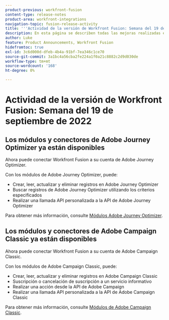 ```yaml
---
product-previous: workfront-fusion
content-type: release-notes
product-area: workfront-integrations
navigation-topic: fusion-release-activity
title: '''Actividad de la versión de Workfront Fusion: Semana del 19 de septiembre de 2022"'
description: En esta página se describen todas las mejoras realizadas en Adobe Workfront Fusion durante la semana del 19 de septiembre de 2022.
author: Luke
feature: Product Announcements, Workfront Fusion
hidefromtoc: true
exl-id: 3c6d000d-dfeb-4b4a-91bf-7ea346c1ce70
source-git-commit: 3a1bc4a56cba2fe224a1f0a21c8882c2d9d030de
workflow-type: tm+mt
source-wordcount: '168'
ht-degree: 0%

---
```


# Actividad de la versión de Workfront Fusion: Semana del 19 de septiembre de 2022

## Los módulos y conectores de Adobe Journey Optimizer ya están disponibles

Ahora puede conectar Workfront Fusion a su cuenta de Adobe Journey Optimizer.

Con los módulos de Adobe Journey Optimizer, puede:
* Crear, leer, actualizar y eliminar registros en Adobe Journey Optimizer
* Buscar registros de Adobe Journey Optimizer utilizando los criterios especificados
* Realizar una llamada API personalizada a la API de Adobe Journey Optimizer

Para obtener más información, consulte [Módulos Adobe Journey Optimizer](/help/quicksilver/workfront-fusion/apps-and-their-modules/adobe-journey-optimizer-modules.md).

## Los módulos y conectores de Adobe Campaign Classic ya están disponibles

Ahora puede conectar Workfront Fusion a su cuenta de Adobe Campaign Classic.

Con los módulos de Adobe Campaign Classic, puede:
* Crear, leer, actualizar y eliminar registros en Adobe Campaign Classic
* Suscripción o cancelación de suscripción a un servicio informativo
* Realizar una acción desde la API de Adobe Campaign
* Realizar una llamada API personalizada a la API de Adobe Campaign Classic

Para obtener más información, consulte [Módulos de Adobe Campaign Classic](/help/quicksilver/workfront-fusion/apps-and-their-modules/adobe-campaign-classic-connector.md).
